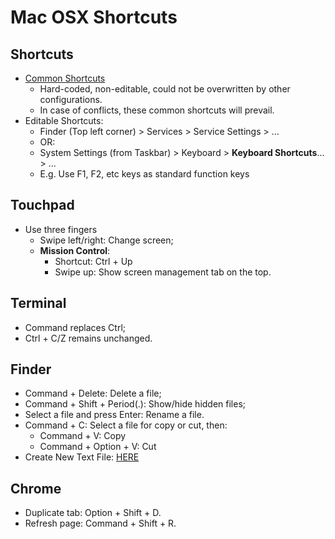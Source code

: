 # Mac OSX Shortcuts

## Shortcuts

- [Common Shortcuts](https://support.apple.com/en-us/102650)
  - Hard-coded, non-editable, could not be overwritten by other configurations. 
  - In case of conflicts, these common shortcuts will prevail. 
- Editable Shortcuts:
  - Finder (Top left corner) > Services > Service Settings > ...
  - OR: 
  - System Settings (from Taskbar) > Keyboard > **Keyboard Shortcuts**... >  ...
  - E.g. Use F1, F2, etc keys as standard function keys

## Touchpad

- Use three fingers
  - Swipe left/right: Change screen;
  - **Mission Control**:
    - Shortcut: Ctrl + Up
    - Swipe up: Show screen management tab on the top.

## Terminal

- Command replaces Ctrl;
- Ctrl + C/Z remains unchanged.

## Finder

- Command + Delete: Delete a file;
- Command + Shift + Period(.): Show/hide hidden files;
- Select a file and press Enter: Rename a file.
- Command + C: Select a file for copy or cut, then: 
  - Command + V: Copy
  - Command + Option + V: Cut
- Create New Text File: [HERE](https://apple.stackexchange.com/questions/84309/how-to-create-a-text-file-in-a-folder)

## Chrome

- Duplicate tab: Option + Shift + D.
- Refresh page: Command + Shift + R. 